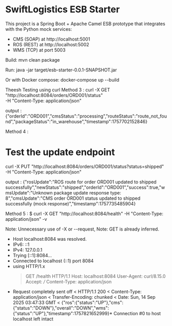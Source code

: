 # SwiftLogistics ESB Starter

This project is a Spring Boot + Apache Camel ESB prototype that integrates with the Python mock services:

- CMS (SOAP) at http://localhost:5001
- ROS (REST) at http://localhost:5002
- WMS (TCP) at port 5003

Build:
mvn clean package

Run:
java -jar target/esb-starter-0.0.1-SNAPSHOT.jar

Or with Docker compose:
docker-compose up --build

Theesh Testing using curl
Method 3 :
curl -X GET "http://localhost:8084/orders/ORD001/status" \
 -H "Content-Type: application/json"

output :
{"orderId":"ORD001","cmsStatus":"processing","routeStatus":"route_not_found","packageStatus":"in_warehouse","timestamp":1757702152846}

Method 4 :

# Test the update endpoint

curl -X PUT "http://localhost:8084/orders/ORD001/status?status=shipped" \
 -H "Content-Type: application/json"

output :
{"rosUpdate":"ROS route for order ORD001 updated to shipped successfully","newStatus":"shipped","orderId":"ORD001","success":true,"wmsUpdate":"Unknown package update response type: 8","cmsUpdate":"CMS order ORD001 status updated to shipped successfully (mock response)","timestamp":1757735485904}

Method 5 :
$ curl -X GET "http://localhost:8084/health" -H "Content-Type: application/json" -v

Note: Unnecessary use of -X or --request,
Note: GET is already inferred.

- Host localhost:8084 was resolved.
- IPv6: ::1
- IPv4: 127.0.0.1
- Trying [::1]:8084...
- Connected to localhost (::1) port 8084
- using HTTP/1.x
  > GET /health HTTP/1.1
  > Host: localhost:8084
  > User-Agent: curl/8.15.0
  > Accept: _/_
  > Content-Type: application/json
- Request completely sent off
  < HTTP/1.1 200
  < Content-Type: application/json
  < Transfer-Encoding: chunked
  < Date: Sun, 14 Sep 2025 03:47:33 GMT
  <
  {"ros":{"status":"UP"},"cms":{"status":"DOWN"},"overall":"DOWN","wms":{"status":"UP"},"timestamp":1757821652999}\* Connection #0 to host localhost left intact
